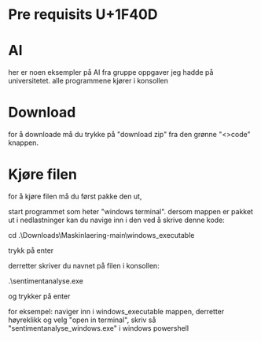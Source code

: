 # Pre requisits U+1F40D

# AI
her er noen eksempler på AI fra gruppe oppgaver jeg hadde på universitetet. alle programmene kjører i konsollen


# Download
for å downloade må du trykke på "download zip" fra den grønne "<>code" knappen.

# Kjøre filen
for å kjøre filen må du først pakke den ut,

start programmet som heter "windows terminal".
dersom mappen er pakket ut i nedlastninger kan du navige inn i den ved å skrive denne kode:

cd .\Downloads\Maskinlaering-main\windows_executable

trykk på enter

derretter skriver du navnet på filen i konsollen:

.\sentimentanalyse.exe

og trykker på enter

for eksempel:
naviger inn i windows_executable mappen, derretter høyreklikk og velg "open in terminal", skriv så "sentimentanalyse_windows.exe" i windows powershell
